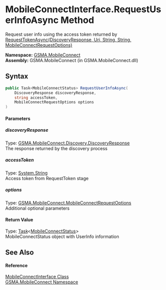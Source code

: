MobileConnectInterface.RequestUserInfoAsync Method
==================================================
Request user info using the access token returned by [RequestTokenAsync(DiscoveryResponse, Uri, String, String, MobileConnectRequestOptions)][1]

**Namespace:** [GSMA.MobileConnect][2]  
**Assembly:** GSMA.MobileConnect (in GSMA.MobileConnect.dll)

Syntax
------

```csharp
public Task<MobileConnectStatus> RequestUserInfoAsync(
	DiscoveryResponse discoveryResponse,
	string accessToken,
	MobileConnectRequestOptions options
)
```

#### Parameters

##### *discoveryResponse*
Type: [GSMA.MobileConnect.Discovery.DiscoveryResponse][3]  
The response returned by the discovery process

##### *accessToken*
Type: [System.String][4]  
Access token from RequestToken stage

##### *options*
Type: [GSMA.MobileConnect.MobileConnectRequestOptions][5]  
Additional optional parameters

#### Return Value
Type: [Task][6]&lt;[MobileConnectStatus][7]>  
MobileConnectStatus object with UserInfo information

See Also
--------

#### Reference
[MobileConnectInterface Class][8]  
[GSMA.MobileConnect Namespace][2]  

[1]: RequestTokenAsync.md
[2]: ../README.md
[3]: ../../GSMA.MobileConnect.Discovery/DiscoveryResponse/README.md
[4]: http://msdn.microsoft.com/en-us/library/s1wwdcbf
[5]: ../MobileConnectRequestOptions/README.md
[6]: http://msdn.microsoft.com/en-us/library/dd321424
[7]: ../MobileConnectStatus/README.md
[8]: README.md
[9]: ../../_icons/Help.png